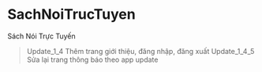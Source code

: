 # SachNoiTrucTuyen
Sách Nói Trực Tuyến
> Update_1_4
Thêm trang giới thiệu, đăng nhập, đăng xuất
> Update_1_4_5
Sửa lại trang thông báo theo app update

